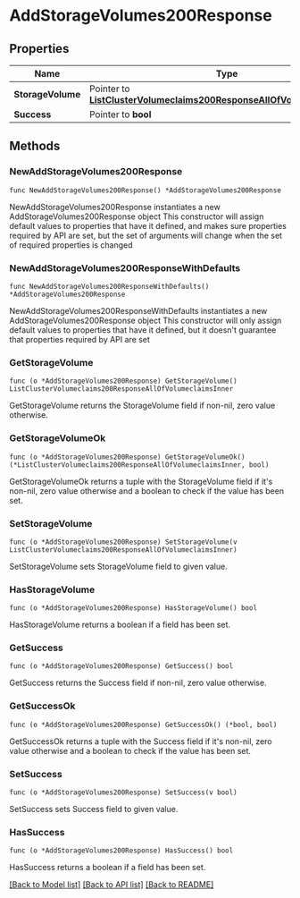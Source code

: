 # AddStorageVolumes200Response

## Properties

Name | Type | Description | Notes
------------ | ------------- | ------------- | -------------
**StorageVolume** | Pointer to [**ListClusterVolumeclaims200ResponseAllOfVolumeclaimsInner**](ListClusterVolumeclaims200ResponseAllOfVolumeclaimsInner.md) |  | [optional] 
**Success** | Pointer to **bool** |  | [optional] 

## Methods

### NewAddStorageVolumes200Response

`func NewAddStorageVolumes200Response() *AddStorageVolumes200Response`

NewAddStorageVolumes200Response instantiates a new AddStorageVolumes200Response object
This constructor will assign default values to properties that have it defined,
and makes sure properties required by API are set, but the set of arguments
will change when the set of required properties is changed

### NewAddStorageVolumes200ResponseWithDefaults

`func NewAddStorageVolumes200ResponseWithDefaults() *AddStorageVolumes200Response`

NewAddStorageVolumes200ResponseWithDefaults instantiates a new AddStorageVolumes200Response object
This constructor will only assign default values to properties that have it defined,
but it doesn't guarantee that properties required by API are set

### GetStorageVolume

`func (o *AddStorageVolumes200Response) GetStorageVolume() ListClusterVolumeclaims200ResponseAllOfVolumeclaimsInner`

GetStorageVolume returns the StorageVolume field if non-nil, zero value otherwise.

### GetStorageVolumeOk

`func (o *AddStorageVolumes200Response) GetStorageVolumeOk() (*ListClusterVolumeclaims200ResponseAllOfVolumeclaimsInner, bool)`

GetStorageVolumeOk returns a tuple with the StorageVolume field if it's non-nil, zero value otherwise
and a boolean to check if the value has been set.

### SetStorageVolume

`func (o *AddStorageVolumes200Response) SetStorageVolume(v ListClusterVolumeclaims200ResponseAllOfVolumeclaimsInner)`

SetStorageVolume sets StorageVolume field to given value.

### HasStorageVolume

`func (o *AddStorageVolumes200Response) HasStorageVolume() bool`

HasStorageVolume returns a boolean if a field has been set.

### GetSuccess

`func (o *AddStorageVolumes200Response) GetSuccess() bool`

GetSuccess returns the Success field if non-nil, zero value otherwise.

### GetSuccessOk

`func (o *AddStorageVolumes200Response) GetSuccessOk() (*bool, bool)`

GetSuccessOk returns a tuple with the Success field if it's non-nil, zero value otherwise
and a boolean to check if the value has been set.

### SetSuccess

`func (o *AddStorageVolumes200Response) SetSuccess(v bool)`

SetSuccess sets Success field to given value.

### HasSuccess

`func (o *AddStorageVolumes200Response) HasSuccess() bool`

HasSuccess returns a boolean if a field has been set.


[[Back to Model list]](../README.md#documentation-for-models) [[Back to API list]](../README.md#documentation-for-api-endpoints) [[Back to README]](../README.md)


